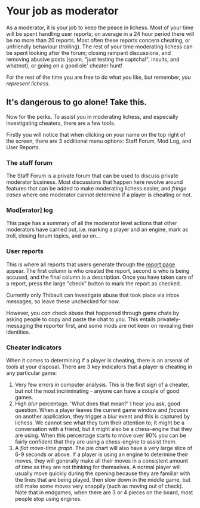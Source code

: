 # Your job as moderator
As a moderator, it is your job to keep the peace in lichess. Most of your time will be spent handling user reports; on average in a 24 hour period there will be no more than 20 reports. Most often these reports concern cheating, or unfriendly behaviour (trolling). The rest of your time moderating lichess can be spent looking after the forum; closing rampant discussions, and removing abusive posts (spam, "just testing the captcha!", insults, and whatnot), or going on a good ole' cheater hunt!

For the rest of the time you are free to do what you like, but remember, _you represent lichess_.

## It's dangerous to go alone! Take this.
Now for the perks. To assist you in moderating lichess, and especially investigating cheaters, there are a few tools.

Firstly you will notice that when clicking on your name on the top right of the screen, there are 3 additional menu options: Staff Forum, Mod Log, and User Reports.

<insert image>

### The staff forum
The Staff Forum is a private forum that can be used to discuss private moderator business. Most discussions that happen here revolve around features that can be added to make moderating lichess easier, and _fringe cases_ where one moderator cannot determine if a player is cheating or not.

### Mod[erator] log
This page has a summary of all the moderator level actions that other moderators have carried out, i.e. marking a player and an engine, mark as troll, closing forum topics, and so on...

### User reports
This is where all reports that users generate through the [report page](http://en.lichess.org/report) appear. The first column is who created the report, second is who is being accused, and the final column is a description. Once you have taken care of a report, press the large "check" button to mark the report as checked.

<insert image>

Currently only Thibault can investigate abuse that took place via inbox messages, so leave these unchecked for now.

However, you *can* check abuse that happened through game chats by asking people to copy and paste the chat to you. This entails privately-messaging the reporter first, and some mods are not keen on revealing their identities.

### Cheater indicators
When it comes to determining if a player is cheating, there is an arsenal of tools at your disposal. There are 3 key indicators that a player is cheating in any particular game:
1. Very few errors in computer analysis. This is the first sign of a cheater, but not the most incriminating - anyone can have a couple of good games.
2. High _blur_ percentage. 'What does that mean?' I hear you ask, good question. When a player leaves the current game window and _focuses_ on another application, they trigger a _blur_ event and this is captured by lichess. We cannot see what they turn their attention to; it might be a conversation with a friend, but it might also be a chess-engine that they are using. When this percentage starts to move over 90% you can be fairly confident that they are using a chess-engine to assist them.
3. A *flat move-time graph*. The pie chart will also have a very large slice of 6-9 seconds or above. If a player is using an engine to determine their moves, they will generally make all their moves in a consistent amount of time as they are not thinking for themselves. A normal player will usually move quickly during the opening because they are familiar with the lines that are being played, then slow down in the middle game, but still make some moves very snappily (such as moving out of check). Note that in endgames, when there are 3 or 4 pieces on the board, most people stop using engines.